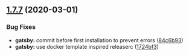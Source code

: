 ## [1.7.7](https://github.com/MichaelHettmer/generator-mht/compare/v1.7.6...v1.7.7) (2020-03-01)


### Bug Fixes

* **gatsby:** commit before first installation to prevent errors ([84c6b93](https://github.com/MichaelHettmer/generator-mht/commit/84c6b93f78f25f955db7d99760d5c9b58ad36386))
* **gatsby:** use docker template inspired releaserc ([1724bf3](https://github.com/MichaelHettmer/generator-mht/commit/1724bf3eecef5ba0b824d566559d50e640754c14))
